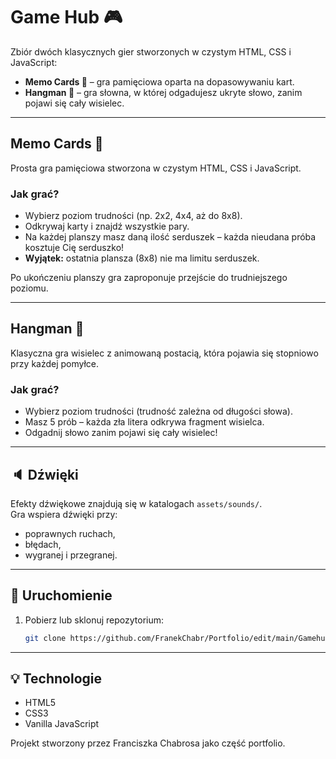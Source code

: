 # Game Hub 🎮

Zbiór dwóch klasycznych gier stworzonych w czystym HTML, CSS i JavaScript:

- **Memo Cards 🧠** – gra pamięciowa oparta na dopasowywaniu kart.
- **Hangman 🎯** – gra słowna, w której odgadujesz ukryte słowo, zanim pojawi się cały wisielec.

---

## Memo Cards 🧠

Prosta gra pamięciowa stworzona w czystym HTML, CSS i JavaScript.

### Jak grać?
- Wybierz poziom trudności (np. 2x2, 4x4, aż do 8x8).
- Odkrywaj karty i znajdź wszystkie pary.
- Na każdej planszy masz daną ilość serduszek – każda nieudana próba kosztuje Cię serduszko!  
- **Wyjątek:** ostatnia plansza (8x8) nie ma limitu serduszek.

Po ukończeniu planszy gra zaproponuje przejście do trudniejszego poziomu.

---

## Hangman 🎯

Klasyczna gra wisielec z animowaną postacią, która pojawia się stopniowo przy każdej pomyłce.

### Jak grać?
- Wybierz poziom trudności (trudność zależna od długości słowa).
- Masz 5 prób – każda zła litera odkrywa fragment wisielca.
- Odgadnij słowo zanim pojawi się cały wisielec!

---

## 🔈 Dźwięki

Efekty dźwiękowe znajdują się w katalogach `assets/sounds/`.  
Gra wspiera dźwięki przy:
- poprawnych ruchach,
- błędach,
- wygranej i przegranej.

---

## 🚀 Uruchomienie

1. Pobierz lub sklonuj repozytorium:

   ```bash
   git clone https://github.com/FranekChabr/Portfolio/edit/main/Gamehub.git

---

## 💡 Technologie
- HTML5
- CSS3
- Vanilla JavaScript


Projekt stworzony przez Franciszka Chabrosa jako część portfolio.
